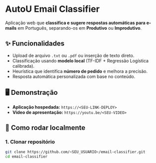 # AutoU Email Classifier

Aplicação web que **classifica e sugere respostas automáticas para e-mails** em Português, separando-os em **Produtivo** ou **Improdutivo**.

## ✨ Funcionalidades
- Upload de arquivo `.txt` ou `.pdf` ou inserção de texto direto.
- Classificação usando **modelo local** (TF-IDF + Regressão Logística calibrada).
- Heurística que identifica **número de pedido** e melhora a precisão.
- Resposta automática personalizada com base no conteúdo.

## 🖥️ Demonstração
- **Aplicação hospedada:** `https://<SEU-LINK-DEPLOY>`  
- **Vídeo de apresentação:** `https://youtu.be/<SEU-VIDEO>`

## 🚀 Como rodar localmente

### 1. Clonar repositório
```bash
git clone https://github.com/<SEU_USUARIO>/email-classifier.git
cd email-classifier

